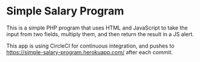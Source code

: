 # Simple Salary Program
This is a simple PHP program that uses HTML and JavaScript to take the input from two fields, multiply them, and then return the result in a JS alert.

This app is using CircleCI for continuous integration, and pushes to https://simple-salary-program.herokuapp.com/ after each commit.
